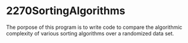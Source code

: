 # 2270SortingAlgorithms
The porpose of this program is to write code to compare the algorithmic complexity of various sorting algorithms over a randomized data set.
